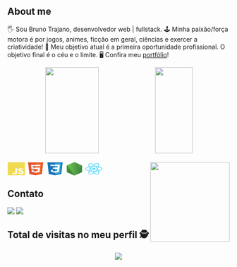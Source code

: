 ## About me
🖐️ Sou Bruno Trajano, desenvolvedor web | fullstack.
🕹️ Minha paixão/força motora é por jogos, animes, ficção em geral, ciências e exercer a criatividade!
🎯 Meu objetivo atual é a primeira oportunidade profissional. O objetivo final é o céu e o limite.
🖥️ Confira meu [portfólio](https://portfolio-brun0-link.vercel.app/)!

<div align="center">  
  
  <img width="49%" height="195px" src="https://github-readme-stats.vercel.app/api?username=Brun0-Link&show_icons=true&theme=synthwave&include_all_commits=true&count_private=true" /> 
  
  <img width="41%" height="195px" src="https://github-readme-stats.vercel.app/api/top-langs/?username=Brun0-Link&layout=compact&theme=synthwave" />
  
</div>
 
<div style="display: inline_block"><br>
  <img align="center" alt="Javascript" height="30" width="40" src="https://raw.githubusercontent.com/devicons/devicon/master/icons/javascript/javascript-plain.svg">
  <img align="center" alt="HTML" height="30" width="40" src="https://raw.githubusercontent.com/devicons/devicon/master/icons/html5/html5-original.svg">
  <img align="center" alt="CSS" height="30" width="40" src="https://raw.githubusercontent.com/devicons/devicon/master/icons/css3/css3-original.svg">
  <img align="center" alt="NODE" height="30" width="40" src="https://raw.githubusercontent.com/devicons/devicon/master/icons/nodejs/nodejs-original.svg">
  <img align="center" alt="REACTJS" height="30" width="40" src="https://raw.githubusercontent.com/devicons/devicon/master/icons/react/react-original.svg">
  
  <img align="right" height="180em" width="180em" src="https://cdn.discordapp.com/attachments/564049556845887497/1179204429346525294/cyberpunk-gif.gif?ex=6578eeb4&is=656679b4&hm=a95507329b283794e1e3af25e27ebc73721e49e60da42391d6b8748707c11c49&">
</div>
  
## Contato
  
<div> 
  <a href = "mailto:brunoalvestrajano250@gmail.com"><img src="https://img.shields.io/badge/-Gmail-%23333?style=for-the-badge&logo=gmail&logoColor=white" target="_blank"></a>
  <a href="https://www.linkedin.com/in/bruno-alves-6747a120b/" target="_blank"><img src="https://img.shields.io/badge/-LinkedIn-%230077B5?style=for-the-badge&logo=linkedin&logoColor=white" target="_blank"></a> 
</div>

 ## Total de visitas no meu perfil :detective: <br>
 <p align="center"> 
   <img align="center" src="https://profile-counter.glitch.me/Brun0-Link/count.svg" />
 </p>
